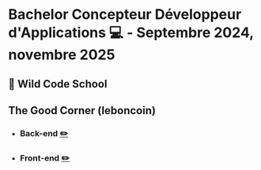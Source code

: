 # Bachelor Concepteur Développeur d'Applications :computer: - Septembre 2024, novembre 2025
## :round_pushpin: Wild Code School


## The Good Corner (leboncoin)
- ### Back-end [:pencil2:](https://github.com/Poupiio/The_good_corner_Backend)
- ### Front-end [:pencil2:](https://github.com/Poupiio/The_good_corner_Frontent)
